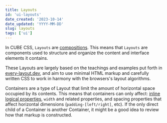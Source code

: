 ```yaml
---
title: Layouts
id: 'ui-layouts'
date_created: '2023-10-14'
date_updated: 'YYYY-MM-DD'
slug: layouts
tags: ['ui']
---
```


In CUBE CSS, `Layouts` are [compositions](https://cube.fyi/composition.html). This means that `Layouts` are components used to structure and organize the content and interface elements it contains.

These Layouts are largely based on the teachings and examples put forth in [every-layout.dev](https://every-layout.dev/), and aim to use minimal HTML markup and carefully written CSS to work in harmony with the browsers's layout algorithms.

Containers are a type of Layout that limit the amount of horizontal space occupied by its contents. This means that containers can only affect: [inline logical properties](https://developer.mozilla.org/en-US/docs/Web/CSS/CSS_Logical_Properties), `width` and related properties, and spacing properties that affect horizontal dimensions (`padding-[left/right]`, etc).
If the only direct child of a Container is another Container, it might be a good idea to review how that markup is constructed.
